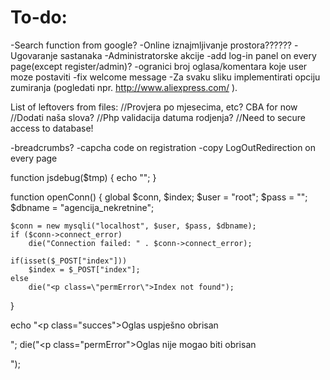 # To-do:
-Search function from google?
-Online iznajmljivanje prostora??????
-Ugovaranje sastanaka
-Administratorske akcije
-add log-in panel on every page(except register/admin)?
-ogranici broj oglasa/komentara koje user moze postaviti
-fix welcome message
-Za svaku sliku implementirati opciju zumiranja (pogledati
npr. http://www.aliexpress.com/ ).

List of leftovers from files:
//Provjera po mjesecima, etc? CBA for now
//Dodati naša slova?
//Php validacija datuma rodjenja?
//Need to secure access to database!	

-breadcrumbs?
-capcha code on registration
-copy LogOutRedirection on every page

function jsdebug($tmp)
{
	echo "<script>console.log(\"".$tmp."\")</script>";
}

function openConn()
{
	global $conn, $index;
	$user = "root";
	$pass = "";
	$dbname = "agencija_nekretnine";

	$conn = new mysqli("localhost", $user, $pass, $dbname);
	if ($conn->connect_error) 
		die("Connection failed: " . $conn->connect_error);
	
	if(isset($_POST["index"]))
		$index = $_POST["index"];
	else
		die("<p class=\"permError\">Index not found");
}

<div class="container">
	<div class="dummy"></div>
	<div class="loader"></div>
	<p id="redirection_timer"></p>
</div>

<script> redirect(); </script>

echo "<p class=\"succes\">Oglas uspješno obrisan</p>";
die("<p class=\"permError\">Oglas nije mogao biti obrisan</p>");